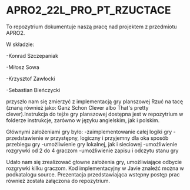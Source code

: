 # APRO2_22L_PRO_PT_RZUCTACE

To repozytrium dokumentuje naszą pracę nad projektem z przedmiotu APRO2.

W składzie:

-Konrad Szczepaniak

-Miłosz Sowa

-Krzysztof Zawłocki

-Sebastian Bieńczycki


przyszło nam się zmierzyć z implementacją gry planszowej Rzuć na tacę (znaną również jako: Ganz Schon Clever albo That's pretty clever).Instrukcja do tejże gry planszowej dostępna jest w repozytrium w folderze instrukcje, zarówno w języku angielskim, jak i polskim.

Głównymi założeniami gry było:
-zaimplementowanie całej logiki gry
-przedstawienie w przystępny, logiczny i przyjemny dla oka sposób przebiegu gry
-umożliwienie gry lokalnej, jak i sieciowej
-umożliwienie rozgrywki od 2 do 4 graczom
-umożliwienie zapisu i odczytu stanu gry

Udało nam się zrealizować głowne założenia gry, umożliwiające odbycie rozgrywki kilku graczom. Kod implementacyjny w Javie znaleźć można w podkatalogu source. Prezentacja przedstawiająca wstępny postęp prac również została załączona do repozytrium.

